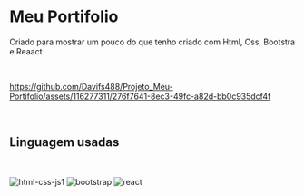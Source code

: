<h1>Meu Portifolio</h1>
<p>
  Criado  para  mostrar um  pouco  do que tenho criado
  com  Html, Css, Bootstra  e Reaact
</p>

<br/>


https://github.com/Davifs488/Projeto_Meu-Portifolio/assets/116277311/276f7641-8ec3-49fc-a82d-bb0c935dcf4f

<br/>
<h2>Linguagem usadas</h2>
<br>

![html-css-js1](https://github.com/Davifs488/Projeto_Meu-Portifolio/assets/116277311/f821209b-a3ba-4f20-9f95-58bd502a36fd)
![bootstrap](https://github.com/Davifs488/Projeto_Meu-Portifolio/assets/116277311/e11f024c-15cc-4688-b51b-7232b76b92e4)
![react](https://github.com/Davifs488/Projeto_Meu-Portifolio/assets/116277311/d423a961-23a3-48aa-8c81-93c2c031475b)
